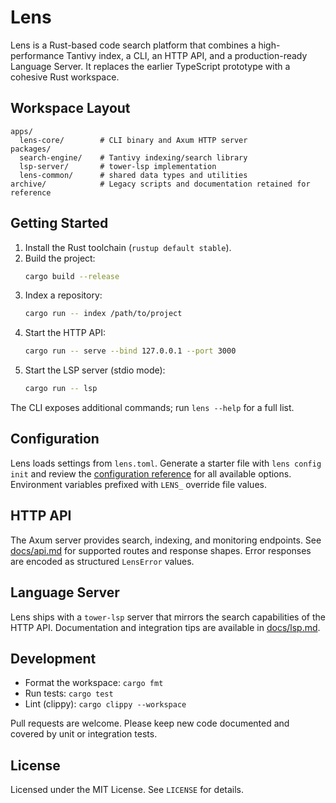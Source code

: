 # Lens

Lens is a Rust-based code search platform that combines a high-performance
Tantivy index, a CLI, an HTTP API, and a production-ready Language Server. It
replaces the earlier TypeScript prototype with a cohesive Rust workspace.

## Workspace Layout

```
apps/
  lens-core/        # CLI binary and Axum HTTP server
packages/
  search-engine/    # Tantivy indexing/search library
  lsp-server/       # tower-lsp implementation
  lens-common/      # shared data types and utilities
archive/            # Legacy scripts and documentation retained for reference
```

## Getting Started

1. Install the Rust toolchain (`rustup default stable`).
2. Build the project:
   ```bash
   cargo build --release
   ```
3. Index a repository:
   ```bash
   cargo run -- index /path/to/project
   ```
4. Start the HTTP API:
   ```bash
   cargo run -- serve --bind 127.0.0.1 --port 3000
   ```
5. Start the LSP server (stdio mode):
   ```bash
   cargo run -- lsp
   ```

The CLI exposes additional commands; run `lens --help` for a full list.

## Configuration

Lens loads settings from `lens.toml`. Generate a starter file with
`lens config init` and review the [configuration reference](docs/configuration.md)
for all available options. Environment variables prefixed with `LENS_` override
file values.

## HTTP API

The Axum server provides search, indexing, and monitoring endpoints. See
[docs/api.md](docs/api.md) for supported routes and response shapes. Error
responses are encoded as structured `LensError` values.

## Language Server

Lens ships with a `tower-lsp` server that mirrors the search capabilities of the
HTTP API. Documentation and integration tips are available in
[docs/lsp.md](docs/lsp.md).

## Development

- Format the workspace: `cargo fmt`
- Run tests: `cargo test`
- Lint (clippy): `cargo clippy --workspace`

Pull requests are welcome. Please keep new code documented and covered by unit
or integration tests.

## License

Licensed under the MIT License. See `LICENSE` for details.
